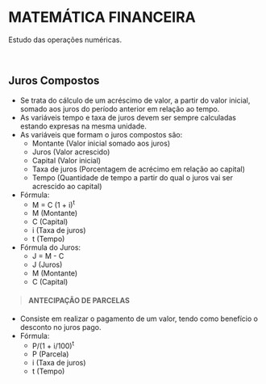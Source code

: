 # MATEMÁTICA FINANCEIRA
Estudo das operações numéricas.

<br>

## Juros Compostos
* Se trata do cálculo de um acréscimo de valor, a partir do valor inicial, somado aos juros do período anterior em relação ao tempo.
* As variáveis tempo e taxa de juros devem ser sempre calculadas estando expresas na mesma unidade. 
* As variáveis que formam o juros compostos são:
  - Montante (Valor inicial somado aos juros)
  - Juros (Valor acrescido)
  - Capital (Valor inicial)
  - Taxa de juros (Porcentagem de acrécimo em relação ao capital)
  - Tempo (Quantidade de tempo a partir do qual o juros vai ser acrescido ao capital)
* Fórmula:
  - M = C (1 + i)<sup>t</sup>
  - M (Montante)
  - C (Capital)
  - i (Taxa de juros)
  - t (Tempo)
* Fórmula do Juros:
  - J = M - C 
  - J (Juros)
  - M (Montante)
  - C (Capital)
  
> #### ANTECIPAÇÃO DE PARCELAS
* Consiste em realizar o pagamento de um valor, tendo como benefício o desconto no juros pago.
* Fórmula:
  - P/(1 + i/100)<sup>t</sup>
  - P (Parcela)
  - i (Taxa de juros)
  - t (Tempo)

